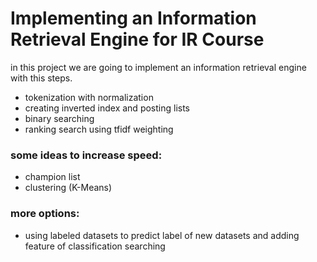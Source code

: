 # Implementing an Information Retrieval Engine for IR Course 
in this project we are going to implement an information retrieval engine with this steps.
* tokenization with normalization
* creating inverted index and posting lists
* binary searching
* ranking search using tfidf weighting
### some ideas to increase speed:
* champion list
* clustering (K-Means)
### more options:
* using labeled datasets to predict label of new datasets and adding feature of classification searching
